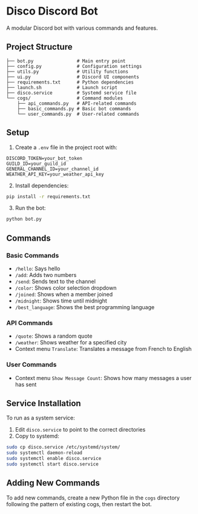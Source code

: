 # Disco Discord Bot

A modular Discord bot with various commands and features.

## Project Structure

```
├── bot.py                # Main entry point
├── config.py             # Configuration settings
├── utils.py              # Utility functions
├── ui.py                 # Discord UI components
├── requirements.txt      # Python dependencies
├── launch.sh             # Launch script
├── disco.service         # Systemd service file
└── cogs/                 # Command modules
    ├── api_commands.py   # API-related commands
    ├── basic_commands.py # Basic bot commands
    └── user_commands.py  # User-related commands
```

## Setup

1. Create a `.env` file in the project root with:

```
DISCORD_TOKEN=your_bot_token
GUILD_ID=your_guild_id
GENERAL_CHANNEL_ID=your_channel_id
WEATHER_API_KEY=your_weather_api_key
```

2. Install dependencies:

```bash
pip install -r requirements.txt
```

3. Run the bot:

```bash
python bot.py
```

## Commands

### Basic Commands
- `/hello`: Says hello
- `/add`: Adds two numbers
- `/send`: Sends text to the channel
- `/color`: Shows color selection dropdown
- `/joined`: Shows when a member joined
- `/midnight`: Shows time until midnight
- `/best_language`: Shows the best programming language

### API Commands
- `/quote`: Shows a random quote
- `/weather`: Shows weather for a specified city
- Context menu `Translate`: Translates a message from French to English

### User Commands
- Context menu `Show Message Count`: Shows how many messages a user has sent

## Service Installation

To run as a system service:

1. Edit `disco.service` to point to the correct directories 
2. Copy to systemd:

```bash
sudo cp disco.service /etc/systemd/system/
sudo systemctl daemon-reload
sudo systemctl enable disco.service
sudo systemctl start disco.service
```

## Adding New Commands

To add new commands, create a new Python file in the `cogs` directory following the pattern of existing cogs, then restart the bot.